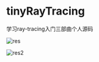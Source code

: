 # tinyRayTracing
学习ray-tracing入门三部曲个人源码

![res](https://user-images.githubusercontent.com/87219882/230721419-fd97c1bb-c5fe-4704-b4f6-c72cbd943b87.png)


![res2](https://user-images.githubusercontent.com/87219882/231930411-7d94d1bd-d9d9-4ce8-932f-454905992457.png)
